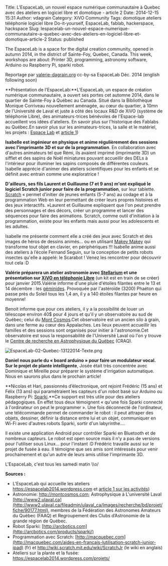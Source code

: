 Title: L'EspaceLab, un nouvel espace numérique communautaire à Quebec avec des ateliers en logiciel libre et domotique - article 2
Date: 2014-12-15 15:31
Author: vdagrain
Category: XiVO Community
Tags: domotique ateliers téléphonie logiciel libre Do-it-yourself, EspaceLab, fablab, hackerspace, hackspace
Slug: lespacelab-un-nouvel-espace-numerique-communautaire-a-quebec-avec-des-ateliers-en-logiciel-libre-et-domotique-article-2
Status: published

The EspaceLab is a space for the digital creation community, opened in
autumn 2014, in the district of Sainte-Foy, Quebec, Canada. This week,
workshops are about: Printer 3D, programming, astronomy software,
Arduino ou Raspberry Pi, sparki robot.

Reportage par
[valerie-dagrain.org](valerie-dagrain.org "valerie-dagrain.org")
cc-by-sa EspaceLab Déc. 2014 (english following soon)

**Présentation de l'EspaceLab:**L'EspaceLab, un espace de création
numérique communautaire, a ouvert ses portes cet automne 2014, dans le
quartier de Sainte-Foy à Québec au Canada. Situé dans la Bibliothèque
Monique Corriveau nouvellement aménagée, au cœur du quartier, à 10mn de
l'Université de Laval et juste à côté des locaux R&D de XiVO (système de
téléphonie Libre), des animateurs-trices bénévoles de l'Espace-lab
accueillent vos idées d'ateliers. En savoir plus sur l'historique des
Fablabs au Québec.En savoir plus sur les animateurs-trices, la salle et
le matériel, les projets : [Espace
Lab](https://espacelab2014.wordpress.com/) et [article
1](/index.php?post/2014/12/01/Espace-Lab%2C-espace-numerique-communautaire-%C3%A0-Quebec%3B-des-ateliers-en-logiciel-libre-et-domotique))

**Isabelle est ingénieur en physique et anime régulièrement des sessions
avec l'imprimante 3D et sur de la programmation**. En collaboration avec
d'autres animateurs tel que Rémi, ils avaient imprimé (imprimante 3D) un
sifflet et des sapins de Noël miniatures pouvant accueillir des DELs à
l'intérieur pour illuminer les sapins composés de différentes couleurs.
Isabelle apprécie d'animer des ateliers scientifiques pour les enfants
et se définit avec entrain comme une exploratrice !

**D'ailleurs, ses fils Laurent et Guillaume (7 et 9 ans) m'ont expliqué
le logiciel Scratch junior pour faire de la programmation**, sur leur
tablette.
[Scratch](http://macquebec.com/aides-en-francais-lutilisation-scratch-junior-ipad)
« permet d’initier de jeunes enfants (5-7 ans) au codage et à la
programmation Web en leur permettant de créer leurs propres histoires et
des jeux interactifs. »Laurent et Guillaume expliquent que l'on peut
prendre des personnages et des décors, créer un programme et lancer des
séquences pour faire des animations. Scratch, comme outil d'initiation à
la programmation, existe pour les enfants mais aussi pour les
adolescents et les adultes.

Isabelle me présente comment elle a créé des jeux avec Scratch et des
images de héros de dessins animés… ou en utilisant [Makey
Makey](https://www.youtube.com/watch?v=rfQqh7iCcOU) qui transforme tout
objet en clavier, en périphériques !!! Isabelle anime aussi des ateliers
à l’école Fernand Seguin, sur la conception de petits robots insectes
qu'elle a appelé: le Scarabot ! Venez les rencontrer pour découvrir tout
cela :D

**Valérie préparera un atelier astronomie avec
[Stellarium](http://www.stellarium.org/) et une présentation sur [XiVO
en téléphonie Libre](http://www.xivo.io/)** (un kit est en train de se
créer) pour janvier 2015.Valérie informe d'une pluie d'étoiles filantes
entre le 13 et 14 décembre : les
[géminides](http://fr.wikipedia.org/wiki/G%C3%A9minides). Provoquée par
l'astéroïde (3200) Phaéton qui passe près du Soleil tous les 1,4 an, il
y a 140 étoiles filantes par heure en moyenne!

Benoit informe que pour ces ateliers, il y a la possibilité de louer un
télescope environ 40\$ pour 4 jours et qu'il y un observatoire au sud de
Québec; celui du [Mont Cosmos](http://montcosmos.com).Cet observatoire
est un ancien silo à grain, dans une ferme au cœur des Appalaches. Les
lieux peuvent accueillir les familles et des sessions sont organisés
pour initier à l'astronomie.Cet observatoire est sous la responsabilité
de l'Université Laval où l'on y trouve le [Centre de recherche en
Astrophysique du
Québec](http://www2.ulaval.ca/fileadmin/ulaval_ca/Images/recherche/bd/projet/fiche/90177.html)
(CRAQ).

![EspaceLab-02-Quebec-13122014-Texte.png](/images/blog/EspaceLab-02-Quebec-13122014-Texte.png "EspaceLab-02-Quebec-13122014-Texte.png, déc. 2014")

**Daniel nous parle du « board arduino » pour faire un modulateur vocal.
Sur le projet de plante intelligente**, Josée était très concentrée avec
Dominique et Mireille pour préparer le système d'irrigation automatique.
Nous en saurons plus dans le prochain article!

**Nicolas et Hari, passionnés d’électronique, ont rejoint Frédéric (15
ans) et Félix (13 ans) qui paramétraient les capteurs d'un robot basé
sur Arduino ou Raspberry Pi:
[Sparki](http://arcbotics.com/products/sparki).**Ce support est très
utile pour des ateliers pédagogiques. En effet tous deux témoignent «
qu'une fois Sparki connecté à l'ordinateur on peut le programmer ». Une
fois déconnecté de l'ordinateur, une télécommande permet de commander le
robot : il peut attraper des objets, dessiner, définir la distance entre
lui et un objet, communiquer en Wi-Fi avec d'autres robots Sparki,
sortir d'un labyrinthe....

Il existe une application Android pour contrôler Sparki en Bluetooth et
de nombreux capteurs. Le robot est open source mais il n'y a pas de
versions pour l'utiliser sous Linux… pour l'instant :D Frédéric
travaille aussi sur le projet de fusée à eau. Il témoigne que ses amis
sont intéressés pour venir prochainement et qu'un autre de leurs amis
utilise l'imprimante 3D.

L'EspaceLab, c'est tous les samedi matin \\\\o/

**Sources :**

-   L'EspaceLab qui accueille les ateliers
    <https://espacelab2014.wordpress.com> et [article 1 sur les
    activités](/index.php?post/2014/12/01/Espace-Lab%2C-espace-numerique-communautaire-%C3%A0-Quebec%3B-des-ateliers-en-logiciel-libre-et-domotique))
-   Astronomie: <http://montcosmos.com>; Astrophysique à L'université
    Laval
    [http://www2.ulaval.ca](http://www2.ulaval.ca/fileadmin/ulaval_ca/Images/recherche/bd/projet/fiche/90177.html),
    membres de la Fédération des Astronomes Amateurs du Québec (FAAQ) et
    Regroupement des Clubs d’Astronomie de la grande région de Québec.
-   Robot Sparki:
    [http://arcbotics.com](http://arcbotics.com/products/sparki/)
-   Programmation avec Scratch:
    [http://macquebec.com](http://macquebec.com/aides-en-francais-lutilisation-scratch-junior-ipad) (fr)
    et <http://wiki.scratch.mit.edu/wiki/ScratchJr> (le wiki en anglais)
-   Ateliers sur la plante et la fusée:
    <https://espacelab2014.wordpress.com/projets/>

</p>

